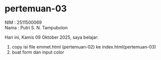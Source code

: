 # pertemuan-03

NIM : 2511500069<br>
Nama : Putri S. N. Tampubolon<br>

Hari ini, Kamis 09 Oktober 2025, saya belajar:
<ol>
  <li>copy isi file emmet.html (pertemuan-02) ke index.html(pertemuan-03)</li>
<li>buat form dan input color</li>
</ol>